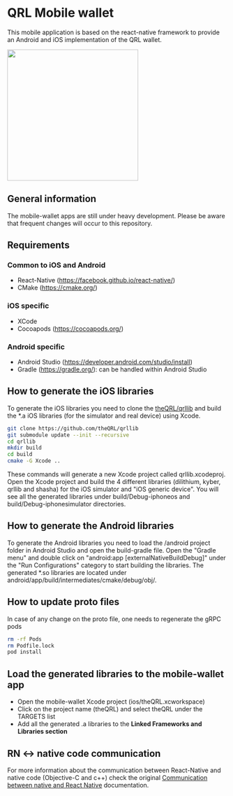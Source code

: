# QRL Mobile wallet

This mobile application is based on the react-native framework to provide an Android and iOS implementation of the QRL wallet.

<img src="https://github.com/ademcan/mobile-wallet/blob/master/simulator_recording.gif" width="300" />

## General information

The mobile-wallet apps are still under heavy development. Please be aware that frequent changes will occur to this repository.

## Requirements

### Common to iOS and Android
- React-Native (https://facebook.github.io/react-native/)
- CMake (https://cmake.org/)
### iOS specific
- XCode
- Cocoapods (https://cocoapods.org/)
### Android specific
- Android Studio (https://developer.android.com/studio/install)
- Gradle (https://gradle.org/): can be handled within Android Studio

## How to generate the iOS libraries

To generate the iOS libraries you need to clone the [theQRL/qrllib](https://github.com/theQRL/qrllib) and build the *.a iOS libraries (for the simulator and real device) using Xcode.

```bash
git clone https://github.com/theQRL/qrllib
git submodule update --init --recursive
cd qrllib
mkdir build
cd build
cmake -G Xcode ..
```
These commands will generate a new Xcode project called qrllib.xcodeproj.
Open the Xcode project and build the 4 different libraries (dilithium, kyber, qrllib and shasha) for the iOS simulator and "iOS generic device". You will see all the generated libraries under build/Debug-iphoneos and build/Debug-iphonesimulator directories.

## How to generate the Android libraries

To generate the Android libraries you need to load the /android project folder in Android Studio and open the build-gradle file.
Open the "Gradle menu" and double click on "android:app [externalNativeBuildDebug]" under the "Run Configurations" category to start building the libraries.
The generated *.so libraries are located under android/app/build/intermediates/cmake/debug/obj/.

## How to update proto files

In case of any change on the proto file, one needs to regenerate the gRPC pods
```bash
rm -rf Pods
rm Podfile.lock
pod install
```

## Load the generated libraries to the mobile-wallet app

- Open the mobile-wallet Xcode project (ios/theQRL.xcworkspace)
- Click on the project name (theQRL) and select theQRL under the TARGETS list
- Add all the generated .a libraries to the **Linked Frameworks and Libraries section**

## RN <-> native code communication

For more information about the communication between React-Native and native code (Objective-C and c++) check the original [Communication between native and React Native](https://facebook.github.io/react-native/docs/communication-ios.html) documentation.
